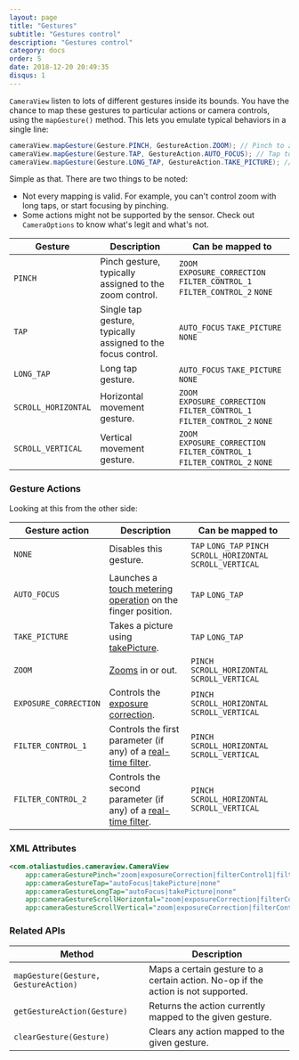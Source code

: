```yaml
---
layout: page
title: "Gestures"
subtitle: "Gestures control"
description: "Gestures control"
category: docs
order: 5
date: 2018-12-20 20:49:35
disqus: 1
---
```


`CameraView` listen to lots of different gestures inside its bounds. You have the chance to map
these gestures to particular actions or camera controls, using the `mapGesture()` method.
This lets you emulate typical behaviors in a single line:

```java
cameraView.mapGesture(Gesture.PINCH, GestureAction.ZOOM); // Pinch to zoom!
cameraView.mapGesture(Gesture.TAP, GestureAction.AUTO_FOCUS); // Tap to focus!
cameraView.mapGesture(Gesture.LONG_TAP, GestureAction.TAKE_PICTURE); // Long tap to shoot!
```

Simple as that. There are two things to be noted:

- Not every mapping is valid. For example, you can't control zoom with long taps, or start focusing by pinching.
- Some actions might not be supported by the sensor. Check out `CameraOptions` to know what's legit and what's not.

|Gesture|Description|Can be mapped to|
|-------------|-----------|----------------|
|`PINCH`|Pinch gesture, typically assigned to the zoom control.|`ZOOM` `EXPOSURE_CORRECTION` `FILTER_CONTROL_1` `FILTER_CONTROL_2` `NONE`|
|`TAP`|Single tap gesture, typically assigned to the focus control.|`AUTO_FOCUS` `TAKE_PICTURE` `NONE`|
|`LONG_TAP`|Long tap gesture.|`AUTO_FOCUS` `TAKE_PICTURE` `NONE`|
|`SCROLL_HORIZONTAL`|Horizontal movement gesture.|`ZOOM` `EXPOSURE_CORRECTION` `FILTER_CONTROL_1` `FILTER_CONTROL_2` `NONE`|
|`SCROLL_VERTICAL`|Vertical movement gesture.|`ZOOM` `EXPOSURE_CORRECTION` `FILTER_CONTROL_1` `FILTER_CONTROL_2` `NONE`|

### Gesture Actions

Looking at this from the other side:

|Gesture action|Description|Can be mapped to|
|--------------|-----------|----------------|
|`NONE`|Disables this gesture.|`TAP` `LONG_TAP` `PINCH` `SCROLL_HORIZONTAL` `SCROLL_VERTICAL`|
|`AUTO_FOCUS`|Launches a [touch metering operation](metering.html#touch-metering) on the finger position.|`TAP` `LONG_TAP`|
|`TAKE_PICTURE`|Takes a picture using [takePicture](capturing-media.html).|`TAP` `LONG_TAP`|
|`ZOOM`|[Zooms](controls.html#zoom) in or out.|`PINCH` `SCROLL_HORIZONTAL` `SCROLL_VERTICAL`|
|`EXPOSURE_CORRECTION`|Controls the [exposure correction](metering.html#exposure-correction).|`PINCH` `SCROLL_HORIZONTAL` `SCROLL_VERTICAL`|
|`FILTER_CONTROL_1`|Controls the first parameter (if any) of a [real-time filter](filters.html).|`PINCH` `SCROLL_HORIZONTAL` `SCROLL_VERTICAL`|
|`FILTER_CONTROL_2`|Controls the second parameter (if any) of a [real-time filter](filters.html).|`PINCH` `SCROLL_HORIZONTAL` `SCROLL_VERTICAL`|

### XML Attributes

```xml
<com.otaliastudios.cameraview.CameraView
    app:cameraGesturePinch="zoom|exposureCorrection|filterControl1|filterControl2|none"
    app:cameraGestureTap="autoFocus|takePicture|none"
    app:cameraGestureLongTap="autoFocus|takePicture|none"
    app:cameraGestureScrollHorizontal="zoom|exposureCorrection|filterControl1|filterControl2|none"
    app:cameraGestureScrollVertical="zoom|exposureCorrection|filterControl1|filterControl2|none"/>
```

### Related APIs

|Method|Description|
|------|-----------|
|`mapGesture(Gesture, GestureAction)`|Maps a certain gesture to a certain action. No-op if the action is not supported.|
|`getGestureAction(Gesture)`|Returns the action currently mapped to the given gesture.|
|`clearGesture(Gesture)`|Clears any action mapped to the given gesture.|

